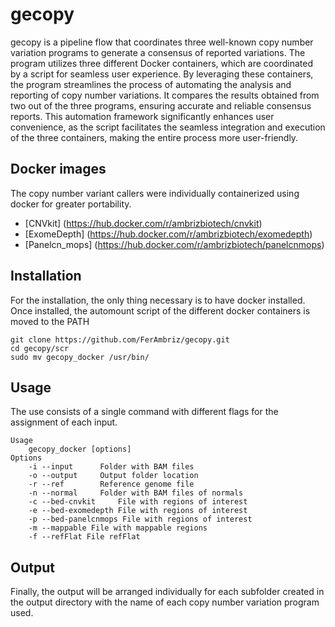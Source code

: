# gecopy
gecopy is a pipeline flow that coordinates three well-known copy number variation programs to generate a consensus of reported variations. The program utilizes three different Docker containers, which are coordinated by a script for seamless user experience. By leveraging these containers, the program streamlines the process of automating the analysis and reporting of copy number variations. It compares the results obtained from two out of the three programs, ensuring accurate and reliable consensus reports. This automation framework significantly enhances user convenience, as the script facilitates the seamless integration and execution of the three containers, making the entire process more user-friendly.

## Docker images
The copy number variant callers were individually containerized using docker for greater portability.
* [CNVkit] (https://hub.docker.com/r/ambrizbiotech/cnvkit)
* [ExomeDepth] (https://hub.docker.com/r/ambrizbiotech/exomedepth)
* [Panelcn_mops] (https://hub.docker.com/r/ambrizbiotech/panelcnmops)

## Installation
For the installation, the only thing necessary is to have docker installed. Once installed, the automount script of the different docker containers is moved to the PATH
```
git clone https://github.com/FerAmbriz/gecopy.git
cd gecopy/scr
sudo mv gecopy_docker /usr/bin/
```
## Usage
The use consists of a single command with different flags for the assignment of each input.
```
Usage
	gecopy_docker [options]
Options
	-i --input		Folder with BAM files
	-o --output		Output folder location
	-r --ref		Reference genome file
	-n --normal		Folder with BAM files of normals
	-c --bed-cnvkit		File with regions of interest
	-e --bed-exomedepth File with regions of interest 
	-p --bed-panelcnmops File with regions of interest
	-m --mappable File with mappable regions
	-f --refFlat File refFlat
```
## Output
Finally, the output will be arranged individually for each subfolder created in the output directory with the name of each copy number variation program used.
